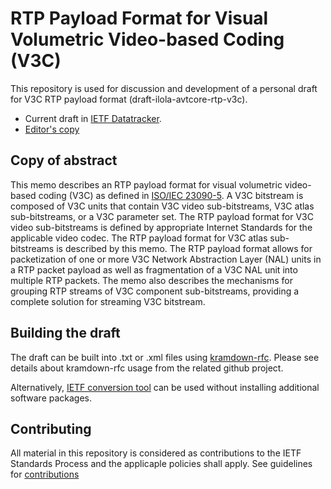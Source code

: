 # RTP Payload Format for Visual Volumetric Video-based Coding (V3C)

This repository is used for discussion and development of a personal draft for V3C RTP payload format (draft-ilola-avtcore-rtp-v3c). 

* Current draft in [IETF Datatracker](https://datatracker.ietf.org/doc/draft-ietf-avtcore-rtp-v3c/).
* [Editor's copy](https://github.com/laurilo/draft-ilola-avtcore-rtp-v3c/blob/main/draft/draft-ilola-avtcore-rtp-v3c.md)

## Copy of abstract

This memo describes an RTP payload format for visual volumetric video-based coding (V3C) as defined in [ISO/IEC 23090-5](https://www.iso.org/standard/73025.html). A V3C bitstream is composed of V3C units that contain V3C video sub-bitstreams, V3C atlas sub-bitstreams, or a V3C parameter set. The RTP payload format for V3C video sub-bitstreams is defined by appropriate Internet Standards for the applicable video codec. The RTP payload format for V3C atlas sub-bitstreams is described by this memo. The RTP payload format allows for packetization of one or more V3C Network Abstraction Layer (NAL) units in a RTP packet payload as well as fragmentation of a V3C NAL unit into multiple RTP packets. The memo also describes the mechanisms for grouping RTP streams of V3C component sub-bitstreams, providing a complete solution for streaming V3C bitstream. 

## Building the draft

The draft can be built into .txt or .xml files using [kramdown-rfc](https://github.com/cabo/kramdown-rfc). Please see details about kramdown-rfc usage from the related github project. 

Alternatively, [IETF conversion tool](https://author-tools.ietf.org/) can be used without installing additional software packages.

## Contributing

All material in this repository is considered as contributions to the IETF Standards Process and the applicaple policies shall apply. See guidelines for [contributions](https://github.com/laurilo/draft-ilola-avtcore-rtp-v3c/blob/main/CONTRIBUTING.md)
